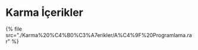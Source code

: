 # Karma İçerikler

<!--Index-->

{% file src="./Karma%20%C4%B0%C3%A7erikler/A%C4%9F%20Programlama.rar" %}

<!--Index-->
